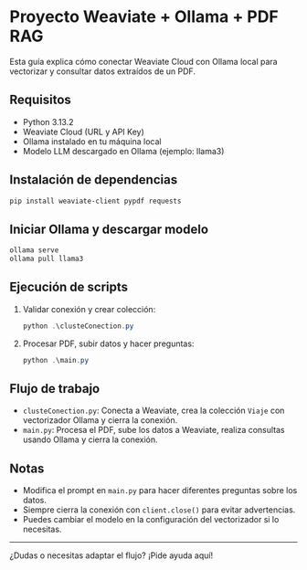 # Proyecto Weaviate + Ollama + PDF RAG

Esta guía explica cómo conectar Weaviate Cloud con Ollama local para vectorizar y consultar datos extraídos de un PDF.

## Requisitos
- Python 3.13.2
- Weaviate Cloud (URL y API Key)
- Ollama instalado en tu máquina local
- Modelo LLM descargado en Ollama (ejemplo: llama3)

## Instalación de dependencias

```powershell
pip install weaviate-client pypdf requests
```


## Iniciar Ollama y descargar modelo

```powershell
ollama serve
ollama pull llama3
```

## Ejecución de scripts

1. Validar conexión y crear colección:
   ```powershell
   python .\clusteConection.py
   ```
2. Procesar PDF, subir datos y hacer preguntas:
   ```powershell
   python .\main.py
   ```

## Flujo de trabajo
- `clusteConection.py`: Conecta a Weaviate, crea la colección `Viaje` con vectorizador Ollama y cierra la conexión.
- `main.py`: Procesa el PDF, sube los datos a Weaviate, realiza consultas usando Ollama y cierra la conexión.

## Notas
- Modifica el prompt en `main.py` para hacer diferentes preguntas sobre los datos.
- Siempre cierra la conexión con `client.close()` para evitar advertencias.
- Puedes cambiar el modelo en la configuración del vectorizador si lo necesitas.

---


¿Dudas o necesitas adaptar el flujo? ¡Pide ayuda aquí!
